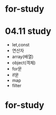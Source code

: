 # for-study

# 04.11 study

- let,const
- 연산자
- array(배열)
- object(객체)
- for문
- if문
- map
- filter
# for-study

